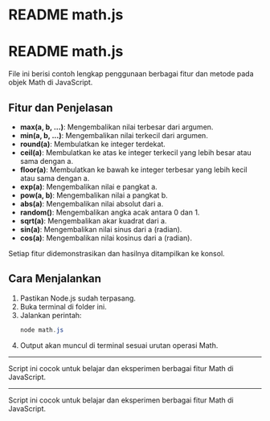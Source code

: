 # README math.js
# README math.js

File ini berisi contoh lengkap penggunaan berbagai fitur dan metode pada objek Math di JavaScript.

## Fitur dan Penjelasan
- **max(a, b, ...)**: Mengembalikan nilai terbesar dari argumen.
- **min(a, b, ...)**: Mengembalikan nilai terkecil dari argumen.
- **round(a)**: Membulatkan ke integer terdekat.
- **ceil(a)**: Membulatkan ke atas ke integer terkecil yang lebih besar atau sama dengan a.
- **floor(a)**: Membulatkan ke bawah ke integer terbesar yang lebih kecil atau sama dengan a.
- **exp(a)**: Mengembalikan nilai e pangkat a.
- **pow(a, b)**: Mengembalikan nilai a pangkat b.
- **abs(a)**: Mengembalikan nilai absolut dari a.
- **random()**: Mengembalikan angka acak antara 0 dan 1.
- **sqrt(a)**: Mengembalikan akar kuadrat dari a.
- **sin(a)**: Mengembalikan nilai sinus dari a (radian).
- **cos(a)**: Mengembalikan nilai kosinus dari a (radian).

Setiap fitur didemonstrasikan dan hasilnya ditampilkan ke konsol.

## Cara Menjalankan
1. Pastikan Node.js sudah terpasang.
2. Buka terminal di folder ini.
3. Jalankan perintah:
   ```powershell
   node math.js
   ```
4. Output akan muncul di terminal sesuai urutan operasi Math.

---
Script ini cocok untuk belajar dan eksperimen berbagai fitur Math di JavaScript.

---
Script ini cocok untuk belajar dan eksperimen berbagai fitur Math di JavaScript.